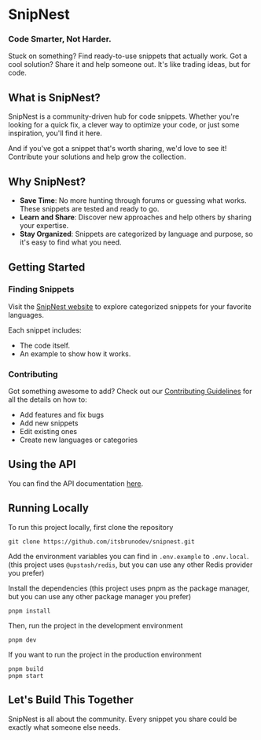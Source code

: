# SnipNest

### Code Smarter, Not Harder.

Stuck on something? Find ready-to-use snippets that actually work. Got a cool solution? Share it and help someone out. It's like trading ideas, but for code.

## What is SnipNest?

SnipNest is a community-driven hub for code snippets. Whether you're looking for a quick fix, a clever way to optimize your code, or just some inspiration, you'll find it here.

And if you've got a snippet that's worth sharing, we'd love to see it! Contribute your solutions and help grow the collection.

## Why SnipNest?

- **Save Time**: No more hunting through forums or guessing what works. These snippets are tested and ready to go.
- **Learn and Share**: Discover new approaches and help others by sharing your expertise.
- **Stay Organized**: Snippets are categorized by language and purpose, so it's easy to find what you need.

## Getting Started

### Finding Snippets

Visit the [SnipNest website](https://snipnest.dev) to explore categorized snippets for your favorite languages.

Each snippet includes:

- The code itself.
- An example to show how it works.

### Contributing

Got something awesome to add? Check out our [Contributing Guidelines](./CONTRIBUTING.md) for all the details on how to:

- Add features and fix bugs
- Add new snippets
- Edit existing ones
- Create new languages or categories

## Using the API

You can find the API documentation [here](./API.md).

## Running Locally

To run this project locally, first clone the repository

```
git clone https://github.com/itsbrunodev/snipnest.git
```

Add the environment variables you can find in `.env.example` to `.env.local`. (this project uses `@upstash/redis`, but you can use any other Redis provider you prefer)

Install the dependencies (this project uses pnpm as the package manager, but you can use any other package manager you prefer)

```
pnpm install
```

Then, run the project in the development environment

```
pnpm dev
```

If you want to run the project in the production environment

```
pnpm build
pnpm start
```

## Let's Build This Together

SnipNest is all about the community. Every snippet you share could be exactly what someone else needs.

